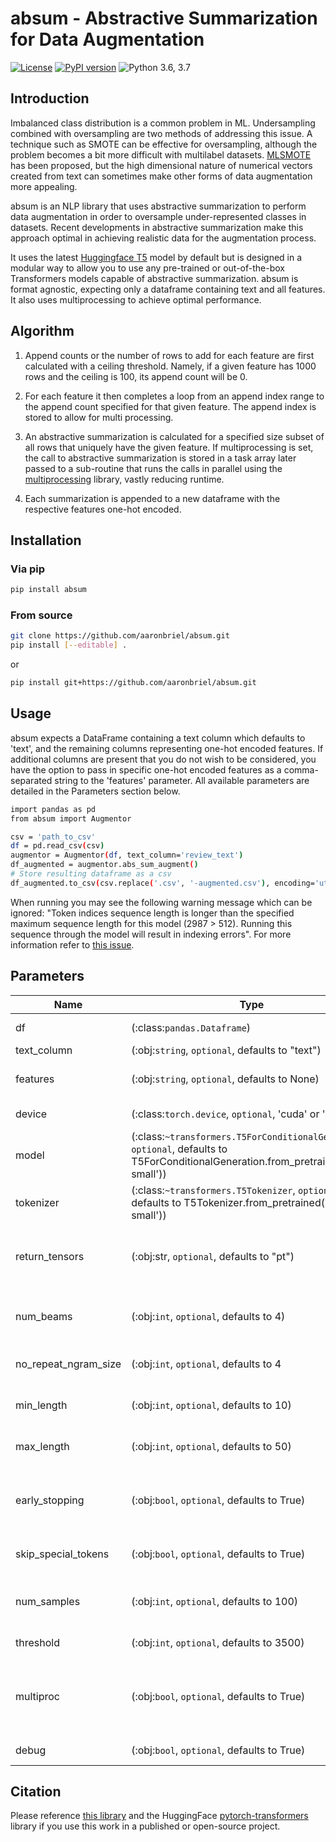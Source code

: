 # absum - Abstractive Summarization for Data Augmentation

[![License](https://img.shields.io/badge/License-Apache%202.0-blue.svg)](https://opensource.org/licenses/Apache-2.0)
[![PyPI version](https://badge.fury.io/py/absum.svg)](https://badge.fury.io/py/absum)
![Python 3.6, 3.7](https://img.shields.io/badge/python-3.6%20%7C%203.7-green.svg)

## Introduction
Imbalanced class distribution is a common problem in ML. Undersampling combined with oversampling are two methods of addressing this issue. 
A technique such as SMOTE can be effective for oversampling, although the problem becomes a bit more difficult with multilabel datasets. 
[MLSMOTE](https://www.sciencedirect.com/science/article/abs/pii/S0950705115002737) has been proposed, but the high dimensional nature of numerical vectors created from text can sometimes make other forms of data augmentation more appealing.

absum is an NLP library that uses abstractive summarization to perform data augmentation in order to oversample under-represented classes in datasets. Recent developments in abstractive summarization make this approach optimal in achieving realistic data for the augmentation process.

It uses the latest [Huggingface T5](https://huggingface.co/transformers/model_doc/t5.html) model by default but is designed in a modular way to allow you to use any pre-trained or out-of-the-box Transformers models capable of abstractive summarization. 
absum is format agnostic, expecting only a dataframe containing text and all features. It also uses multiprocessing to achieve optimal performance.

## Algorithm
1. Append counts or the number of rows to add for each feature are first calculated with a ceiling threshold. Namely, if a given feature has 1000 rows and the ceiling is 100, its append count will be 0.

2. For each feature it then completes a loop from an append index range to the append count specified for that given feature. The append index is stored
to allow for multi processing.

3. An abstractive summarization is calculated for a specified size subset of all rows that uniquely have the given feature. 
If multiprocessing is set, the call to abstractive summarization is stored in a task array later passed to a sub-routine that runs the calls in parallel using the [multiprocessing](https://docs.python.org/2/library/multiprocessing.html) library, vastly reducing runtime.

4. Each summarization is appended to a new dataframe with the respective features one-hot encoded. 

## Installation
### Via pip

```bash
pip install absum
```

### From source

```bash
git clone https://github.com/aaronbriel/absum.git
pip install [--editable] .
```

or

```bash
pip install git+https://github.com/aaronbriel/absum.git
```

## Usage

absum expects a DataFrame containing a text column which defaults to 'text', and the remaining columns representing one-hot encoded features.
If additional columns are present that you do not wish to be considered, you have the option to pass in specific one-hot encoded features as a comma-separated string to the 'features' parameter. All available parameters are detailed in the Parameters section below.

```bash
import pandas as pd
from absum import Augmentor

csv = 'path_to_csv'
df = pd.read_csv(csv)
augmentor = Augmentor(df, text_column='review_text')
df_augmented = augmentor.abs_sum_augment()
# Store resulting dataframe as a csv
df_augmented.to_csv(csv.replace('.csv', '-augmented.csv'), encoding='utf-8', index=False)
```

When running you may see the following warning message which can be ignored: 
"Token indices sequence length is longer than the specified maximum sequence length for this model (2987 > 512). 
Running this sequence through the model will result in indexing errors". For more information refer to [this issue](https://github.com/huggingface/transformers/issues/1791).

## Parameters

| Name | Type | Description |
| ---- | ---- | ----------- |
| df | (:class:`pandas.Dataframe`) | Dataframe containing text and one-hot encoded features.
| text_column | (:obj:`string`, `optional`, defaults to "text") | Column in df containing text.
| features | (:obj:`string`, `optional`, defaults to None) | Comma-separated string of features to possibly augment data for.
| device | (:class:`torch.device`, `optional`, 'cuda' or 'cpu') | Torch device to run on cuda if available otherwise cpu.
| model | (:class:`~transformers.T5ForConditionalGeneration`, `optional`, defaults to T5ForConditionalGeneration.from_pretrained('t5-small')) | Model used for abstractive summarization.
| tokenizer | (:class:`~transformers.T5Tokenizer`, `optional`, defaults to T5Tokenizer.from_pretrained('t5-small')) | Tokenizer used for abstractive summarization.
| return_tensors | (:obj:str, `optional`, defaults to "pt") | Can be set to ‘tf’, ‘pt’ or ‘np’ to return respectively TensorFlow tf.constant, PyTorch torch.Tensor or Numpy :oj: np.ndarray instead of a list of python integers.
| num_beams | (:obj:`int`, `optional`, defaults to 4) | Number of beams for beam search. Must be between 1 and infinity. 1 means no beam search. Default to 1.
| no_repeat_ngram_size | (:obj:`int`, `optional`, defaults to 4 | If set to int > 0, all ngrams of size no_repeat_ngram_size can only occur once.
| min_length | (:obj:`int`, `optional`, defaults to 10) | The min length of the sequence to be generated. Between 0 and infinity. Default to 10.
| max_length | (:obj:`int`, `optional`, defaults to 50) | The max length of the sequence to be generated. Between min_length and infinity. Default to 50.
| early_stopping | (:obj:`bool`, `optional`, defaults to True) | bool if set to True beam search is stopped when at least num_beams sentences finished per batch. Defaults to False as defined in configuration_utils.PretrainedConfig.
| skip_special_tokens | (:obj:`bool`, `optional`, defaults to True) | Don't decode special tokens (self.all_special_tokens). Default: False.
| num_samples | (:obj:`int`, `optional`, defaults to 100) | Number of samples to pull from dataframe with specific feature to use in generating new sample with Abstractive Summarization.
| threshold | (:obj:`int`, `optional`, defaults to 3500) | Maximum ceiling for each feature, normally the under-sample max.
| multiproc | (:obj:`bool`, `optional`, defaults to True) | If set, stores calls to abstractive summarization in array which is then passed to run_cpu_tasks_in_parallel to allow for increasing performance through multiprocessing.
| debug | (:obj:`bool`, `optional`, defaults to True) | If set, prints generated summarizations.

## Citation

Please reference [this library](https://github.com/aaronbriel/absum) and the HuggingFace [pytorch-transformers](https://github.com/huggingface/pytorch-transformers) library if you use this work in a published or open-source project.
